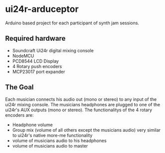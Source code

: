 # ui24r-arduceptor
Arduino based project for each participant of synth jam sessions.

## Required hardware
  * Soundcraft Ui24r digital mixing console
  * NodeMCU
  * PCD8544 LCD Display 
  * 4 Rotary push encoders
  * MCP23017 port expander
  
## The Goal
Each musician connects his audio out (mono or stereo) to any input of the ui24r mixing console. The musicians headphones are plugged to one of the ui24r's AUX outputs (mono or stereo).
The functionalitys of the 4 rotary encoders are:  
  * Headphone volume
  * Group mix (volume of all others except the musicians audio) very similar to ui24r's native more-me functionality
  * volume of musicians audio to his headphones
  * volume of musicians audio to master
